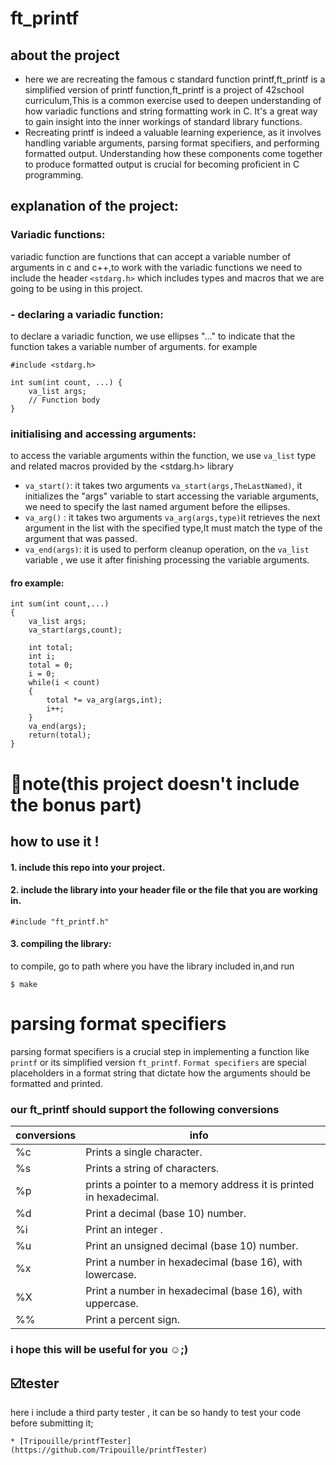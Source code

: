 # ft_printf

## about the project 
- here we are recreating the famous c standard function printf,ft_printf is a simplified version of printf function,ft_printf is a project of 42school curriculum,This is a common exercise used to deepen understanding of how variadic functions and string formatting work in C. It's a great way to gain insight into the inner workings of standard library functions.
- Recreating printf is indeed a valuable learning experience, as it involves handling variable arguments, parsing format specifiers, and performing formatted output. Understanding how these components come together to produce formatted output is crucial for becoming proficient in C programming. 
## explanation of the project:
### Variadic functions:
variadic function are functions that can accept a variable number of arguments in c and c++,to work with the variadic functions we need to include the header `<stdarg.h>` which includes types and macros that we are going to be using in this project.

### - declaring a variadic function:
to declare a variadic function, we use ellipses "..." to indicate that the function takes a variable number of arguments. for example

```
#include <stdarg.h>

int sum(int count, ...) {
    va_list args;
    // Function body
}
```

### initialising and accessing arguments:
to access the variable arguments within the function, we use `va_list` type and related  macros provided by the <stdarg.h> library
- `va_start()`: it takes two arguments `va_start(args,TheLastNamed)`, it initializes the "args" variable to start accessing the variable arguments, we need to specify the last named argument before the ellipses.
- `va_arg()` : it takes two arguments `va_arg(args,type)`it retrieves the next argument in the list with the specified type,It must match the type of the argument that was passed.
- `va_end(args)`: it is used to perform cleanup operation, on the `va_list` variable , we use it after finishing processing the variable arguments.

#### fro example:
```
int sum(int count,...)
{
    va_list args;
    va_start(args,count);

    int total;
    int i;
    total = 0;
    i = 0;
    while(i < count)
    {
        total *= va_arg(args,int);
        i++;
    }
    va_end(args);
    return(total);
}
```
# 🚨note(this project doesn't include the bonus part)

## how to use it !
#### 1. include this repo into your project.
#### 2. include the library into your header file or the file that you are working in.
```
#include "ft_printf.h"
```
#### 3. compiling the library:
to compile, go to path where you have the library included in,and run
```
$ make
```

# parsing  format specifiers 
parsing format specifiers is a crucial step in implementing a function like ` printf ` or its simplified version `ft_printf`. `Format specifiers` are special placeholders in a format string that dictate how the arguments should be formatted and printed.

### our ft_printf should support the following conversions

| conversions | info                                                                                           |
| ----------- | ------------------------------------------------                                               |
| %c          | Prints a single character.                                                                     |
| %s          | Prints a string of characters.                                                                 |
| %p          | prints a pointer to a memory address it is printed in hexadecimal.                             |
| %d          | Print a decimal (base 10) number.                                                              |
| %i          | Print an integer .                                                                             |
| %u          | Print an unsigned decimal (base 10) number.                                                    |
| %x          | Print a number in hexadecimal (base 16), with lowercase.                                       |
| %X          | Print a number in hexadecimal (base 16), with uppercase.                                       |
| %%          | Print a percent sign.                                                                          |


### i hope this will be useful  for you ☺️;)

## ☑️tester
here i include a third party tester , it can be so handy to test your code before submitting it;

```
* [Tripouille/printfTester](https://github.com/Tripouille/printfTester)
```


